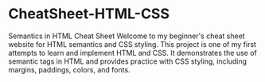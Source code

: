 # CheatSheet-HTML-CSS
Semantics in HTML Cheat Sheet
Welcome to my beginner's cheat sheet website for HTML semantics and CSS styling. This project is one of my first attempts to learn and implement HTML and CSS. It demonstrates the use of semantic tags in HTML and provides practice with CSS styling, including margins, paddings, colors, and fonts.
